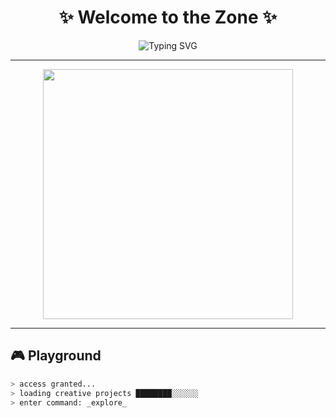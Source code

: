 <h1 align="center">✨ Welcome to the Zone ✨</h1>
<p align="center">
  <img src="https://readme-typing-svg.herokuapp.com?font=Fira+Code&weight=600&size=25&pause=1000&color=FF00FF&center=true&vCenter=true&width=600&lines=Welcome+Stranger...;You're+not+lost%2C+you're+just+early.;Ready+to+explore+some+code%3F;Fasten+your+seatbelt+🚀" alt="Typing SVG" />
</p>

---

<p align="center">
  <img src="https://media.giphy.com/media/xT9IgzoKnwFNmISR8I/giphy.gif" width="400" />
</p>

---

## 🎮 Playground
```bash
> access granted...
> loading creative projects ████████░░░░░░
> enter command: _explore_
